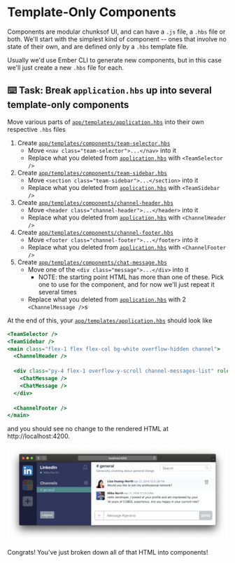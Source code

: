# Template-Only Components

Components are modular chunksof UI, and can have a `.js` file, a `.hbs` file or both. We'll start with the simplest kind of component -- ones that involve no state of their own, and are defined only by a `.hbs` template file.

Usually we'd use Ember CLI to generate new components, but in this case we'll just create a new `.hbs` file for each.

## ⌨️ Task: Break `application.hbs` up into several template-only components

Move various parts of [`app/templates/application.hbs`](../app/templates/application.hbs) into their own respective `.hbs` files

1. Create [`app/templates/components/team-selector.hbs`](../app/templates/components/team-selector.hbs)
   - Move `<nav class="team-selector">...</nav>` into it
   - Replace what you deleted from [`application.hbs`](../app/templates/application.hbs) with `<TeamSelector />`
1. Create [`app/templates/components/team-sidebar.hbs`](../app/templates/components/team-sidebar.hbs)
   - Move `<section class="team-sidebar">...</section>` into it
   - Replace what you deleted from [`application.hbs`](../app/templates/application.hbs) with `<TeamSidebar />`
1. Create [`app/templates/components/channel-header.hbs`](../app/templates/components/channel-header.hbs)
   - Move `<header class="channel-header">...</header>` into it
   - Replace what you deleted from [`application.hbs`](../app/templates/application.hbs) with `<ChannelHeader />`
1. Create [`app/templates/components/channel-footer.hbs`](../app/templates/components/channel-footer.hbs)
   - Move `<footer class="channel-footer">...</footer>` into it
   - Replace what you deleted from [`application.hbs`](../app/templates/application.hbs) with `<ChannelFooter />`
1. Create [`app/templates/components/chat-message.hbs`](../app/templates/components/chat-message.hbs)
   - Move one of the `<div class="message">...</div>` into it
     - NOTE: the starting point HTML has more than one of these. Pick one to use for the component, and for now we'll just repeat it several times
   - Replace what you deleted from [`application.hbs`](../app/templates/application.hbs) with 2 `<ChannelMessage />`s

At the end of this, your [`app/templates/application.hbs`](../app/templates/application.hbs) should look like

```hbs
<TeamSelector />
<TeamSidebar />
<main class="flex-1 flex flex-col bg-white overflow-hidden channel">
  <ChannelHeader />

  <div class="py-4 flex-1 overflow-y-scroll channel-messages-list" role="list">
    <ChatMessage />
    <ChatMessage />
  </div>

  <ChannelFooter />
</main>
```

and you should see no change to the rendered HTML at http://localhost:4200.

![done](./img/app.png)

Congrats! You've just broken down all of that HTML into components!
